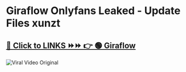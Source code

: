 
 # Giraflow Onlyfans Leaked - Update Files xunzt

## <h2><a href="https://clipsfans.com/Giraflow&ref=git">🔗 Click to LINKS ⏩⏩ 👉 🟢 Giraflow </a></h2>

<a href="https://clipsfans.com/Giraflow&ref=git" rel="nofollow" data-target="animated-image.originalLink"><img src="https://i.ibb.co.com/xMMVF88/686577567.gif" alt="Viral Video Original" style="max-width: 100%; display: inline-block;" data-target="animated-image.originalImage"></a>

